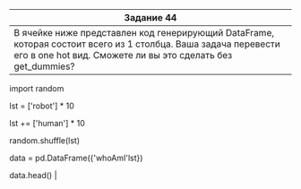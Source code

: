 | Задание 44 |
| --- |
| В ячейке ниже представлен код генерирующий DataFrame, которая состоит всего из 1 столбца. Ваша задача перевести его в one hot вид. Сможете ли вы это сделать без get_dummies?


import random

lst = ['robot'] * 10

lst += ['human'] * 10

random.shuffle(lst)

data = pd.DataFrame({'whoAmI'lst})

data.head() |
